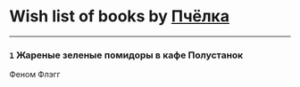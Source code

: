 # Wish list of books by [Пчёлка](http://vk.com/id70343728)
---

### `1` Жареные зеленые помидоры в кафе Полустанок
Феном Флэгг

